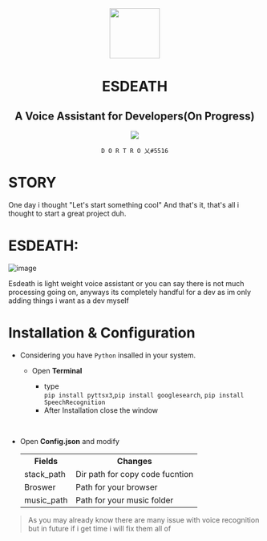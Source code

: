 <div id="header" align="center">
  <img src="https://user-images.githubusercontent.com/78467470/168476573-b0df52f2-c02b-4c41-abc2-46764bc7375c.png" width="100"/>
  <h1>ESDEATH</h1><h2>A Voice Assistant for Developers(On Progress)</h2>

<img src="https://64.media.tumblr.com/21d942317bc9da9ae85a47965c5eb1f1/tumblr_ncpjgmNUul1tfluxko1_500.gif"/>


  `D O R T R O 乂#5516`

</div>



# STORY

One day i thought "Let's start something cool"
And that's it, that's all i thought to start a great project duh.

# ESDEATH:
![image](https://user-images.githubusercontent.com/78467470/164252194-c1e13c6e-3567-48ba-964d-352182801e7f.png)

Esdeath is light weight voice assistant or you can say there is not much processing going on, anyways its completely handful for a dev as im only adding things i want as a dev myself

# Installation & Configuration 

- Considering you have `Python` insalled in your system.

  - Open **Terminal**

    - type <br> `pip install pyttsx3`,`pip install googlesearch`, `pip install SpeechRecognition`
    - After Installation close the window

<br>

  - Open **Config.json** and modify
    <table>
        <tr>
            <th>Fields</th>
            <th>Changes</th>
        </tr>
        <tr>
            <td>stack_path</td>
            <td>Dir path for copy code fucntion</td>
        </tr>
        <tr>
            <td>Broswer</td>
            <td>Path for your browser</td>
        </tr>
        <tr>
            <td>music_path</td>
            <td>Path for your music folder</td>
        </tr>
    </table>


> As you may already know there are many issue with voice recognition but in future if i get time i will fix them all of

